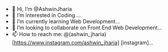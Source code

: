 - 👋 Hi, I’m @AshwinJharia
- 👀 I’m interested in Coding ...
- 🌱 I’m currently learning Web Development...
- 💞️ I’m looking to collaborate on Front End Web Development...
- 📫 How to reach me: @(ashwin_jharia)[https://www.instagram.com/ashwin_jharia] [instagram]...

<!---
AshwinJharia/AshwinJharia is a ✨ special ✨ repository because its `README.md` (this file) appears on your GitHub profile.
You can click the Preview link to take a look at your changes.
--->
